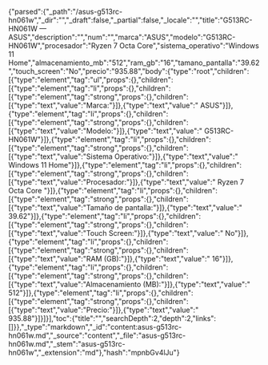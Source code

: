 {"parsed":{"_path":"/asus-g513rc-hn061w","_dir":"","_draft":false,"_partial":false,"_locale":"","title":"G513RC-HN061W — ASUS","description":"","num":"","marca":"ASUS","modelo":"G513RC-HN061W","procesador":"Ryzen 7 Octa Core","sistema_operativo":"Windows 11 Home","almacenamiento_mb":"512","ram_gb":"16","tamano_pantalla":"39.62","touch_screen":"No","precio":"935.88","body":{"type":"root","children":[{"type":"element","tag":"ul","props":{},"children":[{"type":"element","tag":"li","props":{},"children":[{"type":"element","tag":"strong","props":{},"children":[{"type":"text","value":"Marca:"}]},{"type":"text","value":" ASUS"}]},{"type":"element","tag":"li","props":{},"children":[{"type":"element","tag":"strong","props":{},"children":[{"type":"text","value":"Modelo:"}]},{"type":"text","value":" G513RC-HN061W"}]},{"type":"element","tag":"li","props":{},"children":[{"type":"element","tag":"strong","props":{},"children":[{"type":"text","value":"Sistema Operativo:"}]},{"type":"text","value":" Windows 11 Home"}]},{"type":"element","tag":"li","props":{},"children":[{"type":"element","tag":"strong","props":{},"children":[{"type":"text","value":"Procesador:"}]},{"type":"text","value":" Ryzen 7 Octa Core "}]},{"type":"element","tag":"li","props":{},"children":[{"type":"element","tag":"strong","props":{},"children":[{"type":"text","value":"Tamaño de pantalla:"}]},{"type":"text","value":" 39.62"}]},{"type":"element","tag":"li","props":{},"children":[{"type":"element","tag":"strong","props":{},"children":[{"type":"text","value":"Touch Screen:"}]},{"type":"text","value":" No"}]},{"type":"element","tag":"li","props":{},"children":[{"type":"element","tag":"strong","props":{},"children":[{"type":"text","value":"RAM (GB):"}]},{"type":"text","value":" 16"}]},{"type":"element","tag":"li","props":{},"children":[{"type":"element","tag":"strong","props":{},"children":[{"type":"text","value":"Almacenamiento (MB):"}]},{"type":"text","value":" 512"}]},{"type":"element","tag":"li","props":{},"children":[{"type":"element","tag":"strong","props":{},"children":[{"type":"text","value":"Precio:"}]},{"type":"text","value":" 935.88"}]}]}],"toc":{"title":"","searchDepth":2,"depth":2,"links":[]}},"_type":"markdown","_id":"content:asus-g513rc-hn061w.md","_source":"content","_file":"asus-g513rc-hn061w.md","_stem":"asus-g513rc-hn061w","_extension":"md"},"hash":"mpnbGv4lJu"}